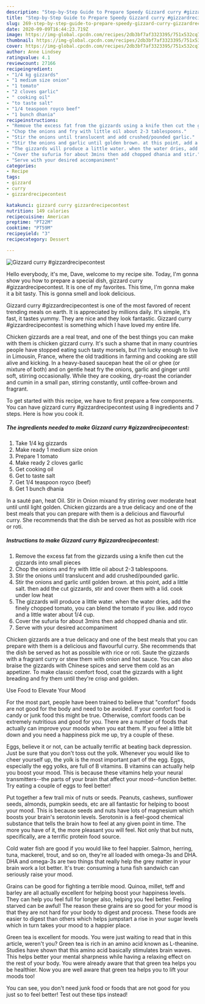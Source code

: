 ```yaml
---
description: "Step-by-Step Guide to Prepare Speedy Gizzard curry #gizzardrecipecontest"
title: "Step-by-Step Guide to Prepare Speedy Gizzard curry #gizzardrecipecontest"
slug: 269-step-by-step-guide-to-prepare-speedy-gizzard-curry-gizzardrecipecontest
date: 2020-09-09T16:44:23.719Z
image: https://img-global.cpcdn.com/recipes/2db3bf7af3323395/751x532cq70/gizzard-curry-gizzardrecipecontest-recipe-main-photo.jpg
thumbnail: https://img-global.cpcdn.com/recipes/2db3bf7af3323395/751x532cq70/gizzard-curry-gizzardrecipecontest-recipe-main-photo.jpg
cover: https://img-global.cpcdn.com/recipes/2db3bf7af3323395/751x532cq70/gizzard-curry-gizzardrecipecontest-recipe-main-photo.jpg
author: Anne Lindsey
ratingvalue: 4.1
reviewcount: 27166
recipeingredient:
- "1/4 kg gizzards"
- "1 medium size onion"
- "1 tomato"
- "2 cloves garlic"
- " cooking oil"
- "to taste salt"
- "1/4 teaspoon royco beef"
- "1 bunch dhania"
recipeinstructions:
- "Remove the excess fat from the gizzards using a knife then cut the gizzards into small pieces"
- "Chop the onions and fry with little oil about 2-3 tablespoons."
- "Stir the onions until translucent and add crushed/pounded garlic."
- "Stir the onions and garlic until golden brown. at this point, add a little salt. then add the cut gizzards, stir and cover them with a lid. cook under low heat"
- "The gizzards will produce a little water. when the water dries, add the finely chopped tomato, you can blend the tomato if you like. add royco and a little water about 1/4 cup."
- "Cover the sufuria for about 3mins then add chopped dhania and stir."
- "Serve with your desired accompaniment"
categories:
- Recipe
tags:
- gizzard
- curry
- gizzardrecipecontest

katakunci: gizzard curry gizzardrecipecontest 
nutrition: 149 calories
recipecuisine: American
preptime: "PT22M"
cooktime: "PT59M"
recipeyield: "3"
recipecategory: Dessert

---
```



![Gizzard curry #gizzardrecipecontest](https://img-global.cpcdn.com/recipes/2db3bf7af3323395/751x532cq70/gizzard-curry-gizzardrecipecontest-recipe-main-photo.jpg)

Hello everybody, it's me, Dave, welcome to my recipe site. Today, I'm gonna show you how to prepare a special dish, gizzard curry #gizzardrecipecontest. It is one of my favorites. This time, I'm gonna make it a bit tasty. This is gonna smell and look delicious.

Gizzard curry #gizzardrecipecontest is one of the most favored of recent trending meals on earth. It is appreciated by millions daily. It's simple, it's fast, it tastes yummy. They are nice and they look fantastic. Gizzard curry #gizzardrecipecontest is something which I have loved my entire life.

Chicken gizzards are a real treat, and one of the best things you can make with them is chicken gizzard curry. It&#39;s such a shame that in many countries people have stopped eating such tasty morsels, but I&#39;m lucky enough to live in Limousin, France, where the old traditions in farming and cooking are still alive and kicking. In a heavy-based saucepan heat the oil or ghee (or mixture of both) and on gentle heat fry the onions, garlic and ginger until soft, stirring occasionally. While they are cooking, dry-roast the coriander and cumin in a small pan, stirring constantly, until coffee-brown and fragrant.


To get started with this recipe, we have to first prepare a few components. You can have gizzard curry #gizzardrecipecontest using 8 ingredients and 7 steps. Here is how you cook it.

<!--inarticleads1-->

##### The ingredients needed to make Gizzard curry #gizzardrecipecontest:

1. Take 1/4 kg gizzards
1. Make ready 1 medium size onion
1. Prepare 1 tomato
1. Make ready 2 cloves garlic
1. Get  cooking oil
1. Get to taste salt
1. Get 1/4 teaspoon royco (beef)
1. Get 1 bunch dhania


In a sauté pan, heat Oil. Stir in Onion mixand fry stirring over moderate heat until until light golden. Chicken gizzards are a true delicacy and one of the best meals that you can prepare with them is a delicious and flavourful curry. She recommends that the dish be served as hot as possible with rice or roti. 

<!--inarticleads2-->

##### Instructions to make Gizzard curry #gizzardrecipecontest:

1. Remove the excess fat from the gizzards using a knife then cut the gizzards into small pieces
1. Chop the onions and fry with little oil about 2-3 tablespoons.
1. Stir the onions until translucent and add crushed/pounded garlic.
1. Stir the onions and garlic until golden brown. at this point, add a little salt. then add the cut gizzards, stir and cover them with a lid. cook under low heat
1. The gizzards will produce a little water. when the water dries, add the finely chopped tomato, you can blend the tomato if you like. add royco and a little water about 1/4 cup.
1. Cover the sufuria for about 3mins then add chopped dhania and stir.
1. Serve with your desired accompaniment


Chicken gizzards are a true delicacy and one of the best meals that you can prepare with them is a delicious and flavourful curry. She recommends that the dish be served as hot as possible with rice or roti. Saute the gizzards with a fragrant curry or stew them with onion and hot sauce. You can also braise the gizzards with Chinese spices and serve them cold as an appetizer. To make classic comfort food, coat the gizzards with a light breading and fry them until they&#39;re crisp and golden. 

Use Food to Elevate Your Mood


For the most part, people have been trained to believe that "comfort" foods are not good for the body and need to be avoided. If your comfort food is candy or junk food this might be true. Otherwise, comfort foods can be extremely nutritious and good for you. There are a number of foods that actually can improve your moods when you eat them. If you feel a little bit down and you need a happiness pick me up, try a couple of these.

Eggs, believe it or not, can be actually terrific at beating back depression. Just be sure that you don't toss out the yolk. Whenever you would like to cheer yourself up, the yolk is the most important part of the egg. Eggs, especially the egg yolks, are full of B vitamins. B vitamins can actually help you boost your mood. This is because these vitamins help your neural transmitters--the parts of your brain that affect your mood--function better. Try eating a couple of eggs to feel better!

Put together a few trail mix of nuts or seeds. Peanuts, cashews, sunflower seeds, almonds, pumpkin seeds, etc are all fantastic for helping to boost your mood. This is because seeds and nuts have lots of magnesium which boosts your brain's serotonin levels. Serotonin is a feel-good chemical substance that tells the brain how to feel at any given point in time. The more you have of it, the more pleasant you will feel. Not only that but nuts, specifically, are a terrific protein food source.

Cold water fish are good if you would like to feel happier. Salmon, herring, tuna, mackerel, trout, and so on, they're all loaded with omega-3s and DHA. DHA and omega-3s are two things that really help the grey matter in your brain work a lot better. It's true: consuming a tuna fish sandwich can seriously raise your mood. 

Grains can be good for fighting a terrible mood. Quinoa, millet, teff and barley are all actually excellent for helping boost your happiness levels. They can help you feel full for longer also, helping you feel better. Feeling starved can be awful! The reason these grains are so good for your mood is that they are not hard for your body to digest and process. These foods are easier to digest than others which helps jumpstart a rise in your sugar levels which in turn takes your mood to a happier place.

Green tea is excellent for moods. You were just waiting to read that in this article, weren't you? Green tea is rich in an amino acid known as L-theanine. Studies have shown that this amino acid basically stimulates brain waves. This helps better your mental sharpness while having a relaxing effect on the rest of your body. You were already aware that that green tea helps you be healthier. Now you are well aware that green tea helps you to lift your moods too!

You can see, you don't need junk food or foods that are not good for you just so to feel better! Test out  these tips  instead!

